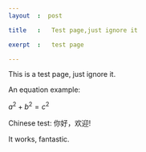 ```yaml
---
layout	:  post 

title	: 	Test page,just ignore it

exerpt 	: 	test page

---
```


This is a test page, just ignore it.

An equation example:


 $a^2 + b^2 = c^2$ 

Chinese test:
你好，欢迎!

It works, fantastic.

